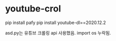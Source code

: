 # youtube-crol

pip install pafy
pip install youtube-dl==2020.12.2

asd.py는 유튜브 크롤링 api 사용했음. import os 누락됨.

